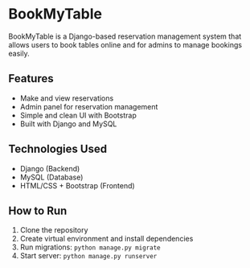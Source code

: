 # BookMyTable

BookMyTable is a Django-based reservation management system that allows users to book tables online and for admins to manage bookings easily.

## Features

- Make and view reservations
- Admin panel for reservation management
- Simple and clean UI with Bootstrap
- Built with Django and MySQL

## Technologies Used

- Django (Backend)
- MySQL (Database)
- HTML/CSS + Bootstrap (Frontend)

## How to Run

1. Clone the repository
2. Create virtual environment and install dependencies
3. Run migrations: `python manage.py migrate`
4. Start server: `python manage.py runserver`
